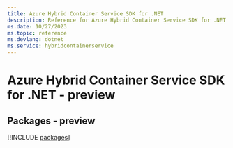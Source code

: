 ```yaml
---
title: Azure Hybrid Container Service SDK for .NET
description: Reference for Azure Hybrid Container Service SDK for .NET
ms.date: 10/27/2023
ms.topic: reference
ms.devlang: dotnet
ms.service: hybridcontainerservice
---
```

# Azure Hybrid Container Service SDK for .NET - preview
## Packages - preview
[!INCLUDE [packages](hybrid-container-service-index.md)]